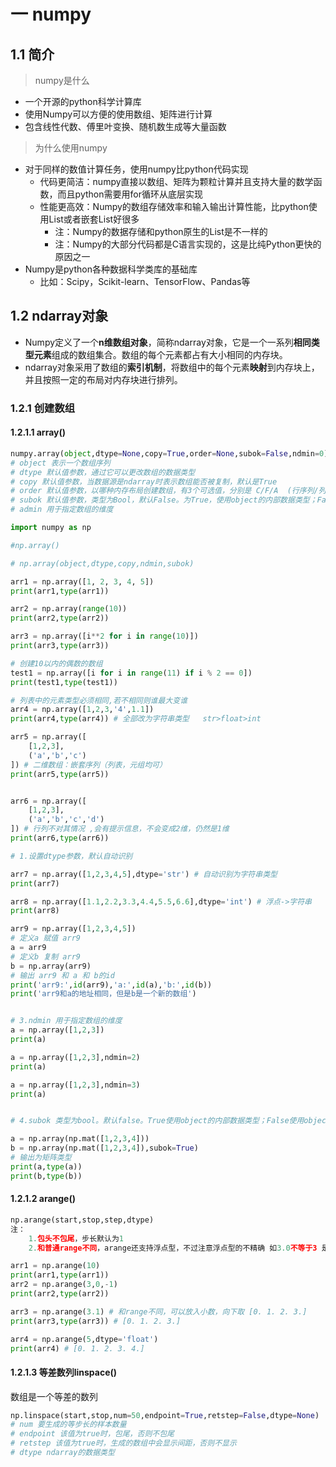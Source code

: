 # 一 numpy

## 1.1 简介

> numpy是什么

- 一个开源的python科学计算库
- 使用Numpy可以方便的使用数组、矩阵进行计算
- 包含线性代数、傅里叶变换、随机数生成等大量函数

> 为什么使用numpy

- 对于同样的数值计算任务，使用numpy比python代码实现
  - 代码更简洁：numpy直接以数组、矩阵为颗粒计算并且支持大量的数学函数，而且python需要用for循环从底层实现
  - 性能更高效：Numpy的数组存储效率和输入输出计算性能，比python使用List或者嵌套List好很多
    - 注：Numpy的数据存储和python原生的List是不一样的
    - 注：Numpy的大部分代码都是C语言实现的，这是比纯Python更快的原因之一
- Numpy是python各种数据科学类库的基础库
  - 比如：Scipy，Scikit-learn、TensorFlow、Pandas等



## 1.2 ndarray对象

- Numpy定义了一个**n维数组对象**，简称ndarray对象，它是一个一系列**相同类型元素**组成的数组集合。数组的每个元素都占有大小相同的内存块。
- ndarray对象采用了数组的**索引机制**，将数组中的每个元素**映射**到内存块上，并且按照一定的布局对内存块进行排列。

### 1.2.1 创建数组

#### 1.2.1.1 array() 

```python
numpy.array(object,dtype=None,copy=True,order=None,subok=False,ndmin=0)
# object 表示一个数组序列
# dtype 默认值参数，通过它可以更改数组的数据类型
# copy 默认值参数，当数据源是ndarray时表示数组能否被复制，默认是True
# order 默认值参数，以哪种内存布局创建数组，有3个可选值，分别是 C/F/A  (行序列/列序列/默认)
# subok 默认值参数，类型为Bool，默认False。为True，使用object的内部数据类型；False，使用object数组的数据类型
# admin 用于指定数组的维度
```



```python
import numpy as np

#np.array()

# np.array(object,dtype,copy,ndmin,subok)

arr1 = np.array([1, 2, 3, 4, 5])
print(arr1,type(arr1))

arr2 = np.array(range(10))
print(arr2,type(arr2))

arr3 = np.array([i**2 for i in range(10)])
print(arr3,type(arr3))

# 创建10以内的偶数的数组
test1 = np.array([i for i in range(11) if i % 2 == 0])
print(test1,type(test1))

# 列表中的元素类型必须相同,若不相同则谁最大变谁
arr4 = np.array([1,2,3,'4',1.1])
print(arr4,type(arr4)) # 全部改为字符串类型   str>float>int

arr5 = np.array([
    [1,2,3],
    ('a','b','c')
]) # 二维数组：嵌套序列（列表，元组均可）
print(arr5,type(arr5))


arr6 = np.array([
    [1,2,3],
    ('a','b','c','d')
]) # 行列不对其情况 ,会有提示信息，不会变成2维，仍然是1维
print(arr6,type(arr6))

# 1.设置dtype参数，默认自动识别

arr7 = np.array([1,2,3,4,5],dtype='str') # 自动识别为字符串类型
print(arr7)

arr8 = np.array([1.1,2.2,3.3,4.4,5.5,6.6],dtype='int') # 浮点->字符串
print(arr8)

arr9 = np.array([1,2,3,4,5])
# 定义a 赋值 arr9
a = arr9
# 定义b 复制 arr9
b = np.array(arr9)
# 输出 arr9 和 a 和 b的id
print('arr9:',id(arr9),'a:',id(a),'b:',id(b))
print('arr9和a的地址相同，但是b是一个新的数组')


# 3.ndmin 用于指定数组的维度
a = np.array([1,2,3])
print(a)

a = np.array([1,2,3],ndmin=2)
print(a)

a = np.array([1,2,3],ndmin=3)
print(a)


# 4.subok 类型为bool。默认false。True使用object的内部数据类型；False使用object数组的数据类型

a = np.array(np.mat([1,2,3,4]))
b = np.array(np.mat([1,2,3,4]),subok=True)
# 输出为矩阵类型
print(a,type(a))
print(b,type(b))

```



#### 1.2.1.2 arange()

```python
np.arange(start,stop,step,dtype)
注：
	1.包头不包尾，步长默认为1
    2.和普通range不同，arange还支持浮点型，不过注意浮点型的不精确 如3.0不等于3 是3.000001
```

```python
arr1 = np.arange(10)
print(arr1,type(arr1))
arr2 = np.arange(3,0,-1)
print(arr2,type(arr2))

arr3 = np.arange(3.1) # 和range不同，可以放入小数，向下取 [0. 1. 2. 3.]
print(arr3,type(arr3)) # [0. 1. 2. 3.]

arr4 = np.arange(5,dtype='float')
print(arr4) # [0. 1. 2. 3. 4.]

```

#### 1.2.1.3 等差数列linspace()

数组是一个等差的数列

```python
np.linspace(start,stop,num=50,endpoint=True,retstep=False,dtype=None)
# num 要生成的等步长的样本数量
# endpoint 该值为true时，包尾，否则不包尾
# retstep 该值为true时，生成的数组中会显示间距，否则不显示
# dtype ndarray的数据类型
```

































